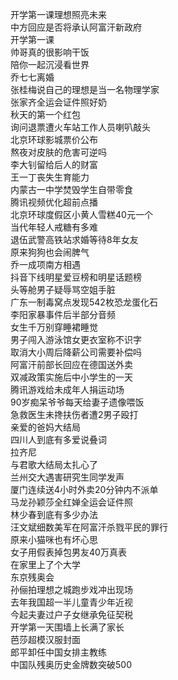 开学第一课理想照亮未来  
中方回应是否将承认阿富汗新政府  
开学第一课  
帅哥真的很影响干饭  
陪你一起沉浸看世界  
乔七七离婚  
张桂梅说自己的理想是当一名物理学家  
张家齐全运会证件照好奶  
秋天的第一个红包  
询问退票遭火车站工作人员喇叭敲头  
北京环球影城票价公布  
熬夜对皮肤的危害可逆吗  
李大钊留给后人的财富  
王一丁丧失生育能力  
内蒙古一中学焚毁学生自带零食  
腾讯视频优化超前点播  
北京环球度假区小黄人雪糕40元一个  
当代年轻人戒糖有多难  
退伍武警高铁站求婚等待8年女友  
原来狗狗也会闹脾气  
乔一成项南方相遇  
抖音下线明星爱豆榜和明星话题榜  
头等舱男子疑辱骂空姐手脏  
广东一制毒窝点发现542枚恐龙蛋化石  
李阳家暴事件后半部分音频  
女生千万别穿睡裙睡觉  
男子闯入游泳馆女更衣室称不识字  
取消大小周后降薪公司需要补偿吗  
阿富汗前部长回应在德国送外卖  
双减政策实施后中小学生的一天  
腾讯游戏给未成年人捐运动场  
90岁痴呆爷爷每天给妻子遗像喂饭  
急救医生未搀扶伤者遭2男子殴打  
亲爱的爸妈大结局  
四川人到底有多爱说叠词  
拉齐尼  
与君歌大结局太扎心了  
兰州交大遇害研究生同学发声  
厦门连续送4小时外卖20分钟内不派单  
马龙孙颖莎全红婵全运会证件照  
林少春到底有多少办法  
汪文斌细数美军在阿富汗杀戮平民的罪行  
原来小猫咪也有坏心思  
女子用假表掉包男友40万真表  
在家里上了个大学  
东京残奥会  
孙俪拍理想之城跑步戏冲出现场  
去年我国超一半儿童青少年近视  
今起夫妻过户子女继承免征契税  
开学第一天围墙上长满了家长  
芭莎超模汉服封面  
郎平卸任中国女排主教练  
中国队残奥历史金牌数突破500  
